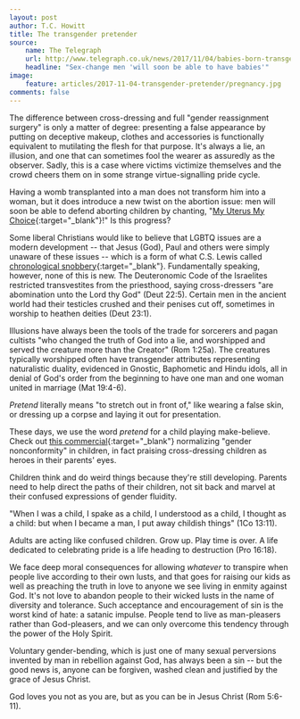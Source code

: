 ```yaml
---
layout: post
author: T.C. Howitt
title: The transgender pretender
source:
    name: The Telegraph
    url: http://www.telegraph.co.uk/news/2017/11/04/babies-born-transgender-mothers-could-happen-tomorrow-fertility/
    headline: "Sex-change men 'will soon be able to have babies'"
image:
    feature: articles/2017-11-04-transgender-pretender/pregnancy.jpg
comments: false
---
```


The difference between cross-dressing and full "gender reassignment surgery" is only a matter of degree: presenting a false appearance by putting on deceptive makeup, clothes and accessories is functionally equivalent to mutilating the flesh for that purpose.  It's always a lie, an illusion, and one that can sometimes fool the wearer as assuredly as the observer.  Sadly, this is a case where victims victimize themselves and the crowd cheers them on in some strange virtue-signalling pride cycle.

Having a womb transplanted into a man does not transform him into a woman, but it does introduce a new twist on the abortion issue: men will soon be able to defend aborting children by chanting, "[My Uterus My Choice](https://www.google.com/search?q=my+uterus+my+choice&tbm=isch){:target="_blank"}!"  Is this progress?

Some liberal Christians would like to believe that LGBTQ issues are a modern development -- that Jesus (God), Paul and others were simply unaware of these issues -- which is a form of what C.S. Lewis called [chronological snobbery](http://www.cslewisinstitute.org/webfm_send/47){:target="_blank"}.  Fundamentally speaking, however, none of this is new.  The Deuteronomic Code of the Israelites restricted transvestites from the priesthood, saying cross-dressers "are abomination unto the Lord thy God" (Deut 22:5).  Certain men in the ancient world had their testicles crushed and their penises cut off, sometimes in worship to heathen deities (Deut 23:1).

Illusions have always been the tools of the trade for sorcerers and pagan cultists "who changed the truth of God into a lie, and worshipped and served the creature more than the Creator" (Rom 1:25a).  The creatures typically worshipped often have transgender attributes representing naturalistic duality, evidenced in Gnostic, Baphometic and Hindu idols, all in denial of God's order from the beginning to have one man and one woman united in marriage (Mat 19:4-6).

*Pretend* literally means "to stretch out in front of," like wearing a false skin, or dressing up a corpse and laying it out for presentation.

These days, we use the word *pretend* for a child playing make-believe.  Check out [this commercial](https://www.popsugar.com/moms/Halloween-Commercial-About-Gender-Nonconformity-44185728){:target="_blank"} normalizing "gender nonconformity" in children, in fact praising cross-dressing children as heroes in their parents' eyes.

Children think and do weird things because they're still developing.  Parents need to help direct the paths of their children, not sit back and marvel at their confused expressions of gender fluidity.

"When I was a child, I spake as a child, I understood as a child, I thought as a child: but when I became a man, I put away childish things" (1Co 13:11).

Adults are acting like confused children.  Grow up.  Play time is over.  A life dedicated to celebrating pride is a life heading to destruction (Pro 16:18).

We face deep moral consequences for allowing *whatever* to transpire when people live according to their own lusts, and that goes for raising our kids as well as preaching the truth in love to anyone we see living in enmity against God.  It's not love to abandon people to their wicked lusts in the name of diversity and tolerance.  Such acceptance and encouragement of sin is the worst kind of hate: a satanic impulse.  People tend to live as man-pleasers rather than God-pleasers, and we can only overcome this tendency through the power of the Holy Spirit.

Voluntary gender-bending, which is just one of many sexual perversions invented by man in rebellion against God, has always been a sin -- but the good news is, anyone can be forgiven, washed clean and justified by the grace of Jesus Christ.

God loves you not as you are, but as you can be in Jesus Christ (Rom 5:6-11).
